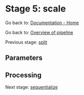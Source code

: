 # Stage 5: scale

Go back to: [Documentation - Home](https://github.com/SINTEF-9012/Erdre/blob/master/docs/index.md)

Go back to: [Overview of pipeline](https://github.com/SINTEF-9012/Erdre/blob/master/docs/tutorials/03_pipeline.md)

Previous stage: [split](https://github.com/SINTEF-9012/Erdre/blob/master/docs/tutorials/stages/04_split.md)

## Parameters

## Processing


Next stage: [sequentialize](https://github.com/SINTEF-9012/Erdre/blob/master/docs/tutorials/stages/06_sequentialize.md)



